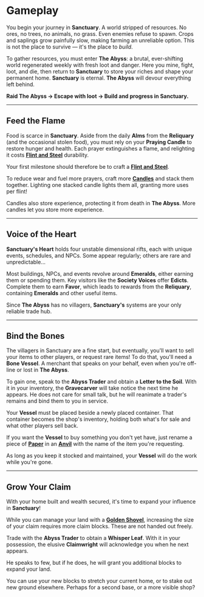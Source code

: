 # Gameplay

You begin your journey in **Sanctuary**.
A world stripped of resources. No ores, no trees, no animals, no grass.
Even enemies refuse to spawn.
Crops and saplings grow painfully slow, making farming an unreliable option.
This is not the place to survive — it's the place to *build*.

To gather resources, you must enter **The Abyss**: a brutal, ever-shifting world regenerated weekly with fresh loot and danger.
Here you mine, fight, loot, and die, then return to **Sanctuary** to store your riches and shape your permanent home.
**Sanctuary** is eternal. **The Abyss** will devour everything left behind.

**Raid The Abyss → Escape with loot → Build and progress in Sanctuary.**

---

## Feed the Flame

Food is scarce in **Sanctuary**.
Aside from the daily **Alms** from the **Reliquary** (and the occasional stolen food), you must rely on your **Praying Candle** to restore hunger and health.
Each prayer extinguishes a flame, and relighting it costs [**Flint and Steel**](https://minecraft.wiki/w/Flint_and_Steel) durability.

Your first milestone should therefore be to craft a [**Flint and Steel**](https://minecraft.wiki/w/Flint_and_Steel).

To reduce wear and fuel more prayers, craft more [**Candles**](https://minecraft.wiki/w/Candle) and stack them together.
Lighting one stacked candle lights them all, granting more uses per flint!

Candles also store experience, protecting it from death in **The Abyss**.
More candles let you store more experience.

---

## Voice of the Heart

**Sanctuary's Heart** holds four unstable dimensional rifts, each with unique events, schedules, and NPCs. Some appear regularly; others are rare and unpredictable...

Most buildings, NPCs, and events revolve around **Emeralds**, either earning them or spending them.
Key visitors like the **Society Voices** offer **Edicts**. Complete them to earn **Favor**, which leads to rewards from the **Reliquary**, containing **Emeralds** and other useful items.

Since **The Abyss** has no villagers, **Sanctuary's** systems are your only reliable trade hub.

---

## Bind the Bones

The villagers in Sanctuary are a fine start, but eventually, you'll want to sell your items to other players, or request rare items! To do that, you'll need a **Bone Vessel**.
A merchant that speaks on your behalf, even when you're off-line or lost in **The Abyss**.

To gain one, speak to the **Abyss Trader** and obtain a **Letter to the Soil**.
With it in your inventory, the **Gravecarver** will take notice the next time he appears.
He does not care for small talk, but he will reanimate a trader's remains and bind them to you in service.

Your **Vessel** must be placed beside a newly placed container. That container becomes the shop's inventory, holding both what's for sale and what other players sell back.

If you want the **Vessel** to buy something you don't yet have, just rename a piece of [**Paper**](https://minecraft.wiki/w/Paper) in an [**Anvil**](https://minecraft.wiki/w/Anvil) with the name of the item you're requesting.

As long as you keep it stocked and maintained, your **Vessel** will do the work while you're gone.

---

## Grow Your Claim

With your home built and wealth secured, it's time to expand your influence in **Sanctuary**!

While you can manage your land with a [**Golden Shovel**](https://minecraft.wiki/w/Golden_Shovel), increasing the size of your claim requires more claim blocks. These are not handed out freely.

Trade with the **Abyss Trader** to obtain a **Whisper Leaf**.
With it in your possession, the elusive **Claimwright** will acknowledge you when he next appears.

He speaks to few, but if he does, he will grant you additional blocks to expand your land.

You can use your new blocks to stretch your current home, or to stake out new ground elsewhere.
Perhaps for a second base, or a more visible shop?
